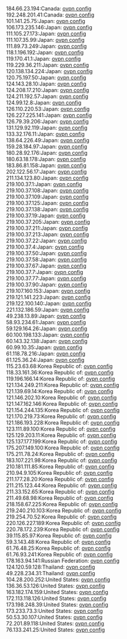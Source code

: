 184.66.23.194:Canada: [ovpn config](vpn/184_66_23_194.ovpn)  
192.248.201.41:Canada: [ovpn config](vpn/192_248_201_41.ovpn)  
101.141.25.75:Japan: [ovpn config](vpn/101_141_25_75.ovpn)  
106.173.235.146:Japan: [ovpn config](vpn/106_173_235_146.ovpn)  
111.105.27.173:Japan: [ovpn config](vpn/111_105_27_173.ovpn)  
111.107.35.99:Japan: [ovpn config](vpn/111_107_35_99.ovpn)  
111.89.73.249:Japan: [ovpn config](vpn/111_89_73_249.ovpn)  
118.1.196.192:Japan: [ovpn config](vpn/118_1_196_192.ovpn)  
119.170.41.1:Japan: [ovpn config](vpn/119_170_41_1.ovpn)  
119.229.36.211:Japan: [ovpn config](vpn/119_229_36_211.ovpn)  
120.138.134.224:Japan: [ovpn config](vpn/120_138_134_224.ovpn)  
120.75.197.50:Japan: [ovpn config](vpn/120_75_197_50.ovpn)  
124.143.28.10:Japan: [ovpn config](vpn/124_143_28_10.ovpn)  
124.208.17.210:Japan: [ovpn config](vpn/124_208_17_210.ovpn)  
124.211.192.57:Japan: [ovpn config](vpn/124_211_192_57.ovpn)  
124.99.12.8:Japan: [ovpn config](vpn/124_99_12_8.ovpn)  
126.110.220.53:Japan: [ovpn config](vpn/126_110_220_53.ovpn)  
126.227.225.141:Japan: [ovpn config](vpn/126_227_225_141.ovpn)  
126.79.39.206:Japan: [ovpn config](vpn/126_79_39_206.ovpn)  
131.129.92.119:Japan: [ovpn config](vpn/131_129_92_119.ovpn)  
133.32.176.11:Japan: [ovpn config](vpn/133_32_176_11.ovpn)  
138.64.226.49:Japan: [ovpn config](vpn/138_64_226_49.ovpn)  
159.28.184.97:Japan: [ovpn config](vpn/159_28_184_97.ovpn)  
180.28.92.176:Japan: [ovpn config](vpn/180_28_92_176.ovpn)  
180.63.18.178:Japan: [ovpn config](vpn/180_63_18_178.ovpn)  
183.86.81.158:Japan: [ovpn config](vpn/183_86_81_158.ovpn)  
202.122.56.17:Japan: [ovpn config](vpn/202_122_56_17.ovpn)  
211.134.123.80:Japan: [ovpn config](vpn/211_134_123_80.ovpn)  
219.100.37.1:Japan: [ovpn config](vpn/219_100_37_1.ovpn)  
219.100.37.108:Japan: [ovpn config](vpn/219_100_37_108.ovpn)  
219.100.37.109:Japan: [ovpn config](vpn/219_100_37_109.ovpn)  
219.100.37.125:Japan: [ovpn config](vpn/219_100_37_125.ovpn)  
219.100.37.138:Japan: [ovpn config](vpn/219_100_37_138.ovpn)  
219.100.37.19:Japan: [ovpn config](vpn/219_100_37_19.ovpn)  
219.100.37.205:Japan: [ovpn config](vpn/219_100_37_205.ovpn)  
219.100.37.211:Japan: [ovpn config](vpn/219_100_37_211.ovpn)  
219.100.37.213:Japan: [ovpn config](vpn/219_100_37_213.ovpn)  
219.100.37.22:Japan: [ovpn config](vpn/219_100_37_22.ovpn)  
219.100.37.4:Japan: [ovpn config](vpn/219_100_37_4.ovpn)  
219.100.37.50:Japan: [ovpn config](vpn/219_100_37_50.ovpn)  
219.100.37.58:Japan: [ovpn config](vpn/219_100_37_58.ovpn)  
219.100.37.67:Japan: [ovpn config](vpn/219_100_37_67.ovpn)  
219.100.37.7:Japan: [ovpn config](vpn/219_100_37_7.ovpn)  
219.100.37.77:Japan: [ovpn config](vpn/219_100_37_77.ovpn)  
219.100.37.90:Japan: [ovpn config](vpn/219_100_37_90.ovpn)  
219.107.160.153:Japan: [ovpn config](vpn/219_107_160_153.ovpn)  
219.121.141.223:Japan: [ovpn config](vpn/219_121_141_223.ovpn)  
219.122.100.140:Japan: [ovpn config](vpn/219_122_100_140.ovpn)  
221.132.186.59:Japan: [ovpn config](vpn/221_132_186_59.ovpn)  
49.238.13.89:Japan: [ovpn config](vpn/49_238_13_89.ovpn)  
58.93.234.61:Japan: [ovpn config](vpn/58_93_234_61.ovpn)  
59.129.164.26:Japan: [ovpn config](vpn/59_129_164_26.ovpn)  
60.100.198.133:Japan: [ovpn config](vpn/60_100_198_133.ovpn)  
60.143.32.138:Japan: [ovpn config](vpn/60_143_32_138.ovpn)  
60.99.10.35:Japan: [ovpn config](vpn/60_99_10_35.ovpn)  
61.118.78.216:Japan: [ovpn config](vpn/61_118_78_216.ovpn)  
61.125.36.24:Japan: [ovpn config](vpn/61_125_36_24.ovpn)  
115.23.63.68:Korea Republic of: [ovpn config](vpn/115_23_63_68.ovpn)  
118.33.161.36:Korea Republic of: [ovpn config](vpn/118_33_161_36.ovpn)  
119.196.166.14:Korea Republic of: [ovpn config](vpn/119_196_166_14.ovpn)  
121.134.249.211:Korea Republic of: [ovpn config](vpn/121_134_249_211.ovpn)  
121.139.69.14:Korea Republic of: [ovpn config](vpn/121_139_69_14.ovpn)  
121.146.202.10:Korea Republic of: [ovpn config](vpn/121_146_202_10.ovpn)  
121.147.162.146:Korea Republic of: [ovpn config](vpn/121_147_162_146.ovpn)  
121.154.244.135:Korea Republic of: [ovpn config](vpn/121_154_244_135.ovpn)  
121.170.219.73:Korea Republic of: [ovpn config](vpn/121_170_219_73.ovpn)  
121.186.193.228:Korea Republic of: [ovpn config](vpn/121_186_193_228.ovpn)  
123.111.89.100:Korea Republic of: [ovpn config](vpn/123_111_89_100.ovpn)  
125.129.203.11:Korea Republic of: [ovpn config](vpn/125_129_203_11.ovpn)  
125.137.177.199:Korea Republic of: [ovpn config](vpn/125_137_177_199.ovpn)  
175.207.149.100:Korea Republic of: [ovpn config](vpn/175_207_149_100.ovpn)  
175.211.78.24:Korea Republic of: [ovpn config](vpn/175_211_78_24.ovpn)  
183.107.221.98:Korea Republic of: [ovpn config](vpn/183_107_221_98.ovpn)  
210.181.111.85:Korea Republic of: [ovpn config](vpn/210_181_111_85.ovpn)  
210.94.9.105:Korea Republic of: [ovpn config](vpn/210_94_9_105.ovpn)  
211.177.28.20:Korea Republic of: [ovpn config](vpn/211_177_28_20.ovpn)  
211.215.123.44:Korea Republic of: [ovpn config](vpn/211_215_123_44.ovpn)  
211.33.152.65:Korea Republic of: [ovpn config](vpn/211_33_152_65.ovpn)  
211.49.68.98:Korea Republic of: [ovpn config](vpn/211_49_68_98.ovpn)  
218.158.67.225:Korea Republic of: [ovpn config](vpn/218_158_67_225.ovpn)  
219.240.210.103:Korea Republic of: [ovpn config](vpn/219_240_210_103.ovpn)  
219.254.70.52:Korea Republic of: [ovpn config](vpn/219_254_70_52.ovpn)  
220.126.227.189:Korea Republic of: [ovpn config](vpn/220_126_227_189.ovpn)  
220.78.172.239:Korea Republic of: [ovpn config](vpn/220_78_172_239.ovpn)  
39.115.85.97:Korea Republic of: [ovpn config](vpn/39_115_85_97.ovpn)  
59.3.143.48:Korea Republic of: [ovpn config](vpn/59_3_143_48.ovpn)  
61.76.48.25:Korea Republic of: [ovpn config](vpn/61_76_48_25.ovpn)  
61.76.93.241:Korea Republic of: [ovpn config](vpn/61_76_93_241.ovpn)  
178.163.94.141:Russian Federation: [ovpn config](vpn/178_163_94_141.ovpn)  
124.120.59.128:Thailand: [ovpn config](vpn/124_120_59_128.ovpn)  
49.228.234.31:Thailand: [ovpn config](vpn/49_228_234_31.ovpn)  
104.28.200.252:United States: [ovpn config](vpn/104_28_200_252.ovpn)  
136.36.53.126:United States: [ovpn config](vpn/136_36_53_126.ovpn)  
163.182.174.159:United States: [ovpn config](vpn/163_182_174_159.ovpn)  
172.113.118.126:United States: [ovpn config](vpn/172_113_118_126.ovpn)  
173.198.248.39:United States: [ovpn config](vpn/173_198_248_39.ovpn)  
173.233.73.3:United States: [ovpn config](vpn/173_233_73_3.ovpn)  
50.53.30.107:United States: [ovpn config](vpn/50_53_30_107.ovpn)  
72.201.89.118:United States: [ovpn config](vpn/72_201_89_118.ovpn)  
76.133.241.25:United States: [ovpn config](vpn/76_133_241_25.ovpn)  
